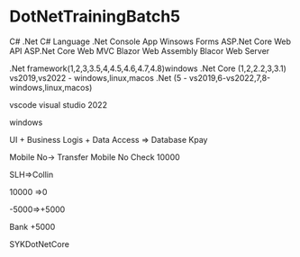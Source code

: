 #  DotNetTrainingBatch5
C# .Net
C# Language
.Net
Console App
Winsows Forms
ASP.Net Core Web API
ASP.Net Core Web MVC
Blazor Web Assembly
Blacor Web Server

.Net framework(1,2,3,3.5,4,4.5,4.6,4.7,4.8)windows
.Net Core (1,2,2.2,3,3.1) vs2019,vs2022 - windows,linux,macos
.Net (5 - vs2019,6-vs2022,7,8-windows,linux,macos)

vscode
visual studio 2022

windows

UI + Business Logis + Data Access => Database
Kpay

Mobile No-> Transfer
Mobile No Check
10000

SLH=>Collin

10000 =>0

-5000=>+5000

Bank +5000

SYKDotNetCore